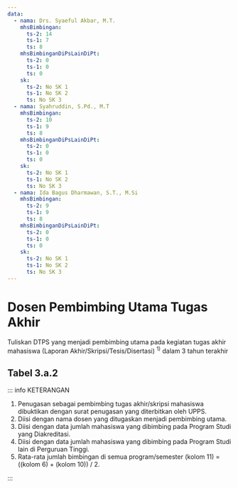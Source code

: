 ```yaml
---
data:
  - nama: Drs. Syaeful Akbar, M.T.
    mhsBimbingan:
      ts-2: 14
      ts-1: 7
      ts: 8
    mhsBimbinganDiPsLainDiPt:
      ts-2: 0
      ts-1: 0
      ts: 0
    sk:
      ts-2: No SK 1
      ts-1: No SK 2
      ts: No SK 3
  - nama: Syahruddin, S.Pd., M.T
    mhsBimbingan:
      ts-2: 10
      ts-1: 9
      ts: 8
    mhsBimbinganDiPsLainDiPt:
      ts-2: 0
      ts-1: 0
      ts: 0
    sk:
      ts-2: No SK 1
      ts-1: No SK 2
      ts: No SK 3
  - nama: Ida Bagus Dharmawan, S.T., M.Si
    mhsBimbingan:
      ts-2: 9
      ts-1: 9
      ts: 8
    mhsBimbinganDiPsLainDiPt:
      ts-2: 0
      ts-1: 0
      ts: 0
    sk:
      ts-2: No SK 1
      ts-1: No SK 2
      ts: No SK 3
---
```


<script setup>
import { useData } from "vitepress"
import Tabel from '../components/tabel-3a2.vue'

const { frontmatter } = useData()
</script>

# Dosen Pembimbing Utama Tugas Akhir

Tuliskan DTPS yang menjadi pembimbing utama pada kegiatan tugas akhir mahasiswa (Laporan Akhir/Skripsi/Tesis/Disertasi) <sup>1)</sup> dalam 3 tahun terakhir

## Tabel 3.a.2

<Tabel :data="frontmatter.data" />

::: info KETERANGAN

1. Penugasan sebagai pembimbing tugas akhir/skripsi mahasiswa dibuktikan dengan surat penugasan yang diterbitkan oleh UPPS.
1. Diisi dengan nama dosen yang ditugaskan menjadi pembimbing utama.
1. Diisi dengan data jumlah mahasiswa yang dibimbing pada Program Studi yang Diakreditasi.
1. Diisi dengan data jumlah mahasiswa yang dibimbing pada Program Studi lain di Perguruan Tinggi.
1. Rata-rata jumlah bimbingan di semua program/semester (kolom 11) = ((kolom 6) + (kolom 10)) / 2.

:::

